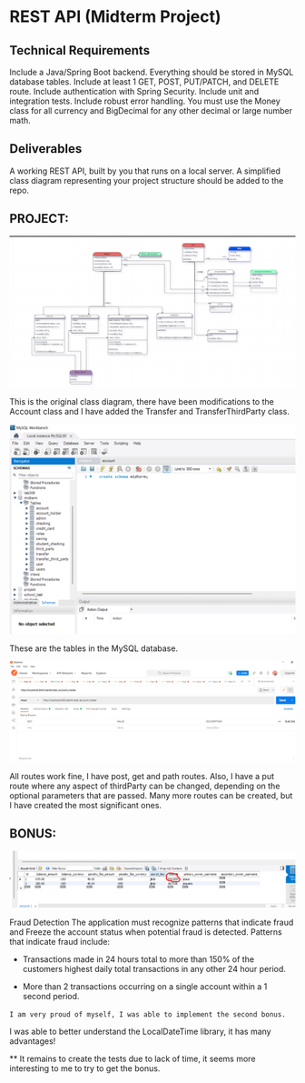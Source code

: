 # REST API (Midterm Project)
## Technical Requirements
Include a Java/Spring Boot backend.
Everything should be stored in MySQL database tables.
Include at least 1 GET, POST, PUT/PATCH, and DELETE route.
Include authentication with Spring Security.
Include unit and integration tests.
Include robust error handling.
You must use the Money class for all currency and BigDecimal for any other decimal or large number math.
## Deliverables
A working REST API, built by you that runs on a local server.
A simplified class diagram representing your project structure should be added to the repo.

## PROJECT:
![img.png](img.png)

This is the original class diagram, there have been modifications to the Account class and 
I have added the Transfer and TransferThirdParty class.

![img_1.png](img_1.png)

These are the tables in the MySQL database.

![img_2.png](img_2.png)

All routes work fine, I have post, get and path routes.
Also, I have a put route where any aspect of thirdParty can be changed, depending on the optional parameters that are passed.
Many more routes can be created, but I have created the most significant ones.

## BONUS:
![img_3.png](img_3.png)


Fraud Detection
The application must recognize patterns that indicate fraud and Freeze the account status when potential fraud is detected.
Patterns that indicate fraud include:

- Transactions made in 24 hours total to more than 150% of the customers highest daily total transactions in any other 24 hour period.

- More than 2 transactions occurring on a single account within a 1 second period.


`I am very proud of myself, I was able to implement the second bonus.`

I was able to better understand the LocalDateTime library, it has many advantages!

** It remains to create the tests due to lack of time, it seems more interesting to me to try to get the bonus.
